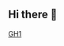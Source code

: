 ## Hi there 👋

[GH1](https://github.com/user-attachments/assets/a03cc066-8d3e-4c54-920c-afedfedb9c0b)

<!--
Here are some ideas to get you started:

- 🔭 I’m currently working on ...
- 🌱 I’m currently learning ...
- 👯 I’m looking to collaborate on ...
- 🤔 I’m looking for help with ...
- 💬 Ask me about ...
- 📫 How to reach me: ...
- 😄 Pronouns: ...
- ⚡ Fun fact: ...
-->
